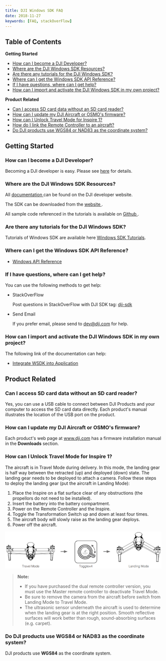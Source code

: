 ```yaml
---
title: DJI Windows SDK FAQ
date: 2018-11-27
keywords: [FAQ, stackOverFlow]
---
```


## Table of Contents

**Getting Started**

* [How can I become a DJI Developer?](#how-can-i-become-a-dji-developer)
* [Where are the DJI Windows SDK Resources?](#where-are-the-dji-windows-sdk-resources)
* [Are there any tutorials for the DJI Windows SDK?](#are-there-any-tutorials-for-the-dji-windows-sdk)
* [Where can I get the Windows SDK API Reference?](#where-can-i-get-the-windows-sdk-api-reference)
* [If I have questions, where can I get help?](#if-i-have-questions-where-can-i-get-help)
* [How can I import and activate the DJI Windows SDK in my own project?](#how-can-i-import-and-activate-the-dji-windows-sdk-in-my-own-project)

**Product Related**

* [Can I access SD card data without an SD card reader?](#can-i-access-sd-card-data-without-an-sd-card-reader)
* [How can I update my DJI Aircraft or OSMO's firmware?](#how-can-i-update-my-dji-aircraft-or-osmo-s-firmware)
* [How can I Unlock Travel Mode for Inspire 1?](#how-can-i-unlock-travel-mode-for-inspire-1)
* [How do I link the Remote Controller to an aircraft?](#how-do-i-link-the-remote-controller-to-an-aircraft)
* [Do DJI products use WGS84 or NAD83 as the coordinate system?](#do-dji-products-use-wgs84-or-nad83-as-the-coordinate-system)

## Getting Started

### How can I become a DJI Developer?

Becoming a DJI developer is easy. Please see [here](../application-development-workflow/workflow-register.html) for details.

### Where are the DJI Windows SDK Resources?

All <a href="http://developer.dji.com/windows-sdk/documentation" target="_blank"> documentation </a> can be found on the DJI developer website.

The SDK can be downloaded from the <a href="https://developer.dji.com/windows-sdk/downloads" target="_blank"> website </a>. 

All sample code referenced in the tutorials is available on <a href="https://github.com/dji-sdk/Windows-SDK" target="_blank"> Github </a>.

### Are there any tutorials for the DJI Windows SDK?

Tutorials of Windows SDK are available here [Windows SDK Tutorials](../tutorials/index.html).

### Where can I get the Windows SDK API Reference?

- <a href="https://developer.dji.com/api-reference/windows-api/index.html" target="_blank">Windows API Reference</a>

### If I have questions, where can I get help?

You can use the following methods to get help:

- StackOverFlow 

  Post questions in StackOverFlow with DJI SDK tag: <a href="http://stackoverflow.com/questions/tagged/dji-sdk" target="_blank">dji-sdk</a>
  
- Send Email

  If you prefer email, please send to <dev@dji.com> for help.

### How can I import and activate the DJI Windows SDK in my own project?

The following link of the documentation can help:

- [Integrate WSDK into Application](../application-development-workflow/workflow-integrate.html)

## Product Related

### Can I access SD card data without an SD card reader?

Yes, you can use a USB cable to connect between DJI Products and your computer to access the SD card data directly. Each product's manual illustrates the location of the USB port on the product.

### How can I update my DJI Aircraft or OSMO's firmware?
  
Each product's web page at <a href="http://www.dji.com" target="_blank">www.dji.com</a> has a firmware installation manual in the **Downloads** section.

### How can I Unlock Travel Mode for Inspire 1?

The aircraft is in Travel Mode during delivery. In this mode, the landing gear is half way between the retracted (up) and deployed (down) state. The landing gear needs to be deployed to attach a camera. Follow these steps to deploy the landing gear (put the aircraft in Landing Mode):

1. Place the Inspire on a flat surface clear of any obstructions (the propellors do not need to be installed).
2. Insert the battery into the battery compartment.
3. Power on the Remote Controller and the Inspire.
4. Toggle the Transformation Switch up and down at least four times.
5. The aircraft body will slowly raise as the landing gear deploys.
6. Power off the aircraft.

 ![](../images/faq/unlockTravelMode_en.png)

> **Note:** 
>- If you have purchased the dual remote controller version, you must use the Master remote controller to deactivate Travel Mode. 
>- Be sure to remove the camera from the aircraft before switch from Landing Mode to Travel Mode. 
>- The ultrasonic sensor underneath the aircraft is used to determine when the landing gear is at the right position. Smooth reflective surfaces will work better than rough, sound-absorbing surfaces (e.g. carpet). 
 
### Do DJI products use WGS84 or NAD83 as the coordinate system?

DJI products use **WGS84** as the coordinate system.


